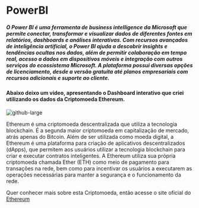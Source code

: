 # PowerBI

##### O Power BI é uma ferramenta de business intelligence da Microsoft que permite conectar, transformar e visualizar dados de diferentes fontes em relatórios, dashboards e análises interativas. Com recursos avançados de inteligência artificial, o Power BI ajuda a descobrir insights e tendências ocultas nos dados, além de permitir colaboração em tempo real, acesso a dados em dispositivos móveis e integração com outros serviços do ecossistema Microsoft. A plataforma possui diversas opções de licenciamento, desde a versão gratuita até planos empresariais com recursos adicionais e suporte ao cliente.

#### Abaixo deixo um vídeo, apresentando o Dashboard interativo que criei utilizando os dados da Criptomoeda Ethereum.

![github-large](https://github.com/ncnilton/powerbi/blob/main/docs/PowerBI.gif)


Ethereum é uma criptomoeda descentralizada que utiliza a tecnologia blockchain. É a segunda maior criptomoeda em capitalização de mercado, atrás apenas do Bitcoin. Além de ser utilizada como moeda digital, a Ethereum é uma plataforma para criação de aplicativos descentralizados (dApps), que permitem aos usuários utilizar a tecnologia blockchain para criar e executar contratos inteligentes. A Ethereum utiliza sua própria criptomoeda chamada Ether (ETH) como meio de pagamento para transações na rede, bem como para incentivar os usuários a executarem as operações necessárias para manter a segurança e o funcionamento da rede.

Quer conhecer mais sobre esta Criptomoeda, então acesse o site oficial do [Ethereum](https://ethereum.org/pt-br/learn/#what-is-crypto-ethereum)
